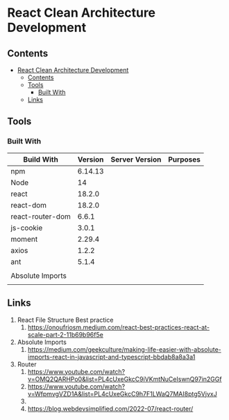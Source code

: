 
# React Clean Architecture Development

## Contents
- [React Clean Architecture Development](#react-clean-architecture-development)
  - [Contents](#contents)
  - [Tools](#tools)
    - [Built With](#built-with)
  - [Links](#links)


## Tools

### Built With


| Build With       | Version | Server Version | Purposes |
| ---------------- | ------- | -------------- | -------- |
| npm              | 6.14.13 |                |          |
| Node             | 14      |                |          |
| react            | 18.2.0  |                |          |
| react-dom        | 18.2.0  |                |          |
| react-router-dom | 6.6.1   |                |          |
| js-cookie        | 3.0.1   |                |          |
| moment           | 2.29.4  |                |          |
| axios            | 1.2.2   |                |          |
| ant              | 5.1.4   |                |          |
|                  |         |                |          |
| Absolute Imports |         |                |          |
|                  |         |                |          |




## Links

1. React File Structure Best practice
   1. https://onoufriosm.medium.com/react-best-practices-react-at-scale-part-2-11b69b96f5e
2. Absolute Imports
   1. https://medium.com/geekculture/making-life-easier-with-absolute-imports-react-in-javascript-and-typescript-bbdab8a8a3a1 
3. Router
   1. https://www.youtube.com/watch?v=OMQ2QARHPo0&list=PL4cUxeGkcC9iVKmtNuCeIswnQ97in2GGf
   2. https://www.youtube.com/watch?v=WfpmvgVZD1A&list=PL4cUxeGkcC9h7F1LWaQ7MAI8ptg5VjvxJ
   3. 
   4. https://blog.webdevsimplified.com/2022-07/react-router/
